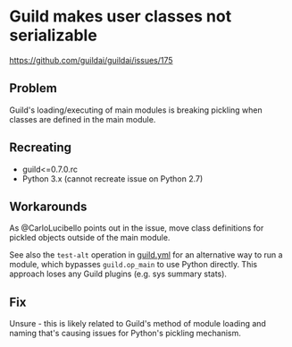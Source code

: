 # Guild makes user classes not serializable

https://github.com/guildai/guildai/issues/175

## Problem

Guild's loading/executing of main modules is breaking pickling when
classes are defined in the main module.

## Recreating

- guild<=0.7.0.rc
- Python 3.x (cannot recreate issue on Python 2.7)

## Workarounds

As @CarloLucibello points out in the issue, move class definitions for
pickled objects outside of the main module.

See also the `test-alt` operation in [guild.yml](guild.yml) for an
alternative way to run a module, which bypasses `guild.op_main` to use
Python directly. This approach loses any Guild plugins (e.g. sys
summary stats).

## Fix

Unsure - this is likely related to Guild's method of module loading
and naming that's causing issues for Python's pickling mechanism.

